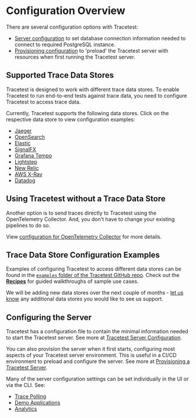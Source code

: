 # Configuration Overview

There are several configuration options with Tracetest:
- [Server configuration](./server) to set database connection information needed to connect to required PostgreSQL instance.
- [Provisioning configuration](./provisioning) to 'preload' the Tracetest server with resources when first running the Tracetest server.

## Supported Trace Data Stores

Tracetest is designed to work with different trace data stores. To enable Tracetest to run end-to-end tests against trace data, you need to configure Tracetest to access trace data.

Currently, Tracetest supports the following data stores. Click on the respective data store to view configuration examples:

- [Jaeger](./connecting-to-data-stores/jaeger)
- [OpenSearch](./connecting-to-data-stores/opensearch)
- [Elastic](./connecting-to-data-stores/elasticapm)
- [SignalFX](./connecting-to-data-stores/signalfx)
- [Grafana Tempo](./connecting-to-data-stores/tempo)
- [Lightstep](./connecting-to-data-stores/lightstep)
- [New Relic](./connecting-to-data-stores/new-relic)
- [AWS X-Ray](./connecting-to-data-stores/awsxray)
- [Datadog](./connecting-to-data-stores/datadog)

## Using Tracetest without a Trace Data Store

Another option is to send traces directly to Tracetest using the OpenTelemetry Collector. And, you don't have to change your existing pipelines to do so.

View [configuration for OpenTelemetry Collector](./connecting-to-data-stores/opentelemetry-collector) for more details.

## Trace Data Store Configuration Examples

Examples of configuring Tracetest to access different data stores can be found in the [`examples` folder of the Tracetest GitHub repo](https://github.com/kubeshop/tracetest/tree/main/examples). Check out the [**Recipes**](../examples-tutorials/recipes.md) for guided walkthroughs of sample use cases.

We will be adding new data stores over the next couple of months - [let us know](https://github.com/kubeshop/tracetest/issues/new/choose) any additional data stores you would like to see us support.

## Configuring the Server

Tracetest has a configuration file to contain the minimal information needed to start the Tracetest server. See more at [Tracetest Server Configuration](./server).

You can also provision the server when it first starts, configuring most aspects of your Tracetest server environment. This is useful in a CI/CD environment to preload and configure the server. See more at [Provisioning a Tracetest Server](./provisioning).

Many of the server configuration settings can be set individually in the UI or via the CLI. See:
- [Trace Polling](./trace-polling)
- [Demo Applications](./demo)
- [Analytics](./analytics)
